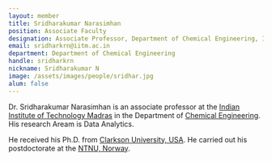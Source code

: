 ```yaml
---
layout: member
title: Sridharakumar Narasimhan
position: Associate Faculty
designation: Associate Professor, Department of Chemical Engineering, Indian Institute of Technology Madras
email: sridharkrn@iitm.ac.in
department: Department of Chemical Engineering
handle: sridharkrn
nickname: Sridharakumar N
image: /assets/images/people/sridhar.jpg
alum: false
---
```

Dr. Sridharakumar Narasimhan is an associate professor at the [Indian Institute of Technology Madras] in the Department of [Chemical Engineering].  His research Aream is Data Analytics.

He received his Ph.D. from [Clarkson University, USA]. He carried out his postdoctorate at the [NTNU, Norway].

[Indian Institute of Technology Madras]: https://www.iitm.ac.in/
[Chemical Engineering]: https://che.iitm.ac.in/
[Clarkson University, USA]: https://www.clarkson.edu/
[NTNU, Norway]: https://www.ntnu.edu/